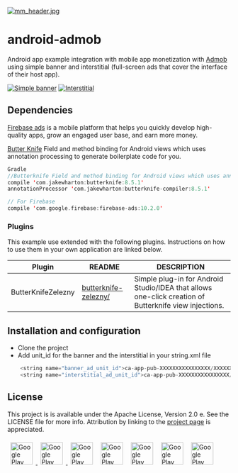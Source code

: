 [![mm_header.jpg](https://s16.postimg.org/674mqlohx/mm_header.jpg)](https://postimg.org/image/dzvaikugx/)

# android-admob
Android app example integration with mobile app monetization with [Admob](https://www.google.com/admob/) using simple banner and interstitial (full-screen ads that cover the interface of their host app).

[![Simple banner](https://s25.postimg.org/x09heoanz/simple_Banner.jpg)](https://firebase.google.com/docs/admob/android/banner)  [![Interstitial](https://s25.postimg.org/49cnom4u7/interstitial.jpg)](https://firebase.google.com/docs/admob/android/interstitial)

## Dependencies
[Firebase ads](https://codelabs.developers.google.com/codelabs/firebase-android/#13)  is a mobile platform that helps you quickly develop high-quality apps, grow an engaged user base, and earn more money.

[Butter Knife](http://jakewharton.github.io/butterknife/) Field and method binding for Android views which uses annotation processing to generate boilerplate code for you.
```swift
Gradle
//Butterknife Field and method binding for Android views which uses annotation processing to generate boilerplate code for you. (Not necessary)
compile 'com.jakewharton:butterknife:8.5.1'
annotationProcessor 'com.jakewharton:butterknife-compiler:8.5.1'

// For Firebase
compile 'com.google.firebase:firebase-ads:10.2.0'
```

### Plugins
This example use extended with the following plugins. Instructions on how to use them in your own application are linked below.

| Plugin | README | DESCRIPTION
| ------ | ------ | ------ |
| ButterKnifeZelezny |[butterknife-zelezny/]( https://github.com/avast/android-butterknife-zelezny/)  | Simple plug-in for Android Studio/IDEA that allows one-click creation of Butterknife view injections.


## Installation and configuration
- Clone the project
- Add unit_id for the banner and the interstitial  in your string.xml file
```swift
    <string name="banner_ad_unit_id">ca-app-pub-XXXXXXXXXXXXXXXX/XXXXXXXXXX</string>
    <string name="interstitial_ad_unit_id">ca-app-pub-XXXXXXXXXXXXXXXX/XXXXXXXXXX</string>
```

## License

This project is is available under the Apache License, Version 2.0 e. See the LICENSE file for more info. Attribution by linking to the [project page](https://github.com/RomeRock/ios-calculator) is appreciated.


<div>
<a href="http://romerock.com"> <img style="max-width: 100%; margin:7" src="https://avatars3.githubusercontent.com/u/23345883?v=3&s=200=true" alt="Google Play" height="50px" /> </a>
<a href="https://www.facebook.com/romerockapps/?ref=page_internal"> <img style="max-width: 100%; margin:7" src="https://s18.postimg.org/6sjokzpd5/facebook_icon.png=true" alt="Google Play" height="50px" /> </a>
<a href="https://twitter.com/romerock_apps"> <img style="max-width: 100%; margin:7" src="https://s18.postimg.org/w2eg82w4p/twitter_icon.png=true" alt="Google Play" height="50px" /></a>
<a href="https://play.google.com/store/apps/dev?id=5841338539930209563"> <img style="max-width: 100%; margin:7" src="https://s18.postimg.org/n29unw015/android_icon.png=true" alt="Google Play" height="50px" /></a>
<a href="https://itunes.apple.com/us/developer/rome-rock-llc/id1190244007"> <img style="max-width: 100%; margin:7" src="https://s18.postimg.org/leap98m5l/ios_icon.png=true" alt="Google Play" height="50px" /></a>
<a href="https://github.com/RomeRock"> <img style="max-width: 100%; margin:7" src="https://s18.postimg.org/wpdcxlt0p/github_icon.png=true" alt="Google Play" height="50px" /></a>
<a href="https://www.youtube.com/channel/UCcSLNuTYC7qJhOKQ4CpseRA"> <img style="max-width: 100%; margin:7" src="https://s18.postimg.org/w4ybuwzs9/youtube_icon.png=true" alt="Google Play" height="50px" /></a>
</div>
